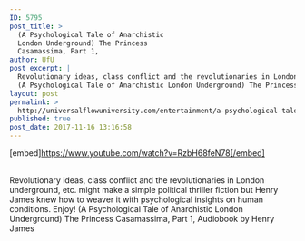 ```yaml
---
ID: 5795
post_title: >
  (A Psychological Tale of Anarchistic
  London Underground) The Princess
  Casamassima, Part 1,
author: UfU
post_excerpt: |
  Revolutionary ideas, class conflict and the revolutionaries in London underground, etc. might make a simple political thriller fiction but Henry James knew how to weaver it with psychological insights on human conditions. Enjoy!
  (A Psychological Tale of Anarchistic London Underground) The Princess Casamassima, Part 1, Audiobook by Henry James
layout: post
permalink: >
  http://universalflowuniversity.com/entertainment/a-psychological-tale-of-anarchistic-london-underground-the-princess-casamassima-part-1/
published: true
post_date: 2017-11-16 13:16:58
---
```

[embed]https://www.youtube.com/watch?v=RzbH68feN78[/embed]</br></br>
<p>Revolutionary ideas, class conflict and the revolutionaries in London underground, etc. might make a simple political thriller fiction but Henry James knew how to weaver it with psychological insights on human conditions. Enjoy!
(A Psychological Tale of Anarchistic London Underground) The Princess Casamassima, Part 1, Audiobook by Henry James</p>